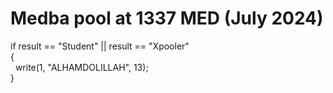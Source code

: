 # Medba pool at 1337 MED (July 2024)
if result == "Student" || result == "Xpooler"
<br>
{
<br>
&nbsp;&nbsp;write(1, "ALHAMDOLILLAH", 13);
<br>
}

